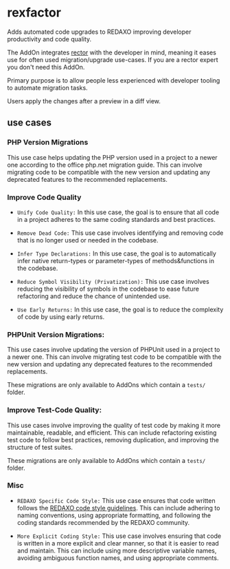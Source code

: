 # rexfactor

Adds automated code upgrades to REDAXO improving developer productivity and code quality.

The AddOn integrates [rector](https://github.com/rectorphp/rector) with the developer in mind, meaning it eases use for often used migration/upgrade use-cases. If you are a rector expert you don't need this AddOn. 

Primary purpose is to allow people less experienced with developer tooling to automate migration tasks.

Users apply the changes after a preview in a diff view.

## use cases

### PHP Version Migrations

This use case helps updating the PHP version used in a project to a newer one according to the office php.net migration guide. This can involve migrating code to be compatible with the new version and updating any deprecated features to the recommended replacements.


### Improve Code Quality

- `Unify Code Quality:` In this use case, the goal is to ensure that all code in a project adheres to the same coding standards and best practices.

- `Remove Dead Code:` This use case involves identifying and removing code that is no longer used or needed in the codebase.

- `Infer Type Declarations:` In this use case, the goal is to automatically infer native return-types or parameter-types of methods&functions in the codebase.

- `Reduce Symbol Visibility (Privatization):` This use case involves reducing the visibility of symbols in the codebase to ease future refactoring and reduce the chance of unintended use. 

-  `Use Early Returns:` In this use case, the goal is to reduce the complexity of code by using early returns.

### PHPUnit Version Migrations: 

This use cases involve updating the version of PHPUnit used in a project to a newer one. This can involve migrating test code to be compatible with the new version and updating any deprecated features to the recommended replacements.

These migrations are only available to AddOns which contain a `tests/` folder.

### Improve Test-Code Quality: 

This use cases involve improving the quality of test code by making it more maintainable, readable, and efficient. This can include refactoring existing test code to follow best practices, removing duplication, and improving the structure of test suites.

These migrations are only available to AddOns which contain a `tests/` folder.

### Misc 

- `REDAXO Specific Code Style:` This use case ensures that code written follows the [REDAXO code style guidelines](https://github.com/redaxo/php-cs-fixer-config). This can include adhering to naming conventions, using appropriate formatting, and following the coding standards recommended by the REDAXO community.

- `More Explicit Coding Style:` This use case involves ensuring that code is written in a more explicit and clear manner, so that it is easier to read and maintain. This can include using more descriptive variable names, avoiding ambiguous function names, and using appropriate comments.




